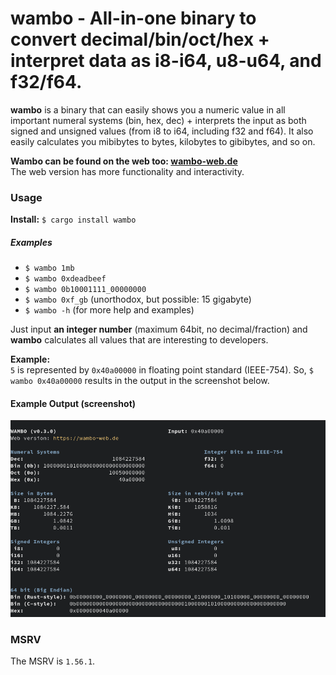 # wambo - All-in-one binary to convert decimal/bin/oct/hex + interpret data as i8-i64, u8-u64, and f32/f64.

**wambo** is a binary that can easily shows you a numeric value in all important
numeral systems (bin, hex, dec) + interprets the input as both signed
and unsigned values (from i8 to i64, including f32 and f64). It also
easily calculates you mibibytes to bytes, kilobytes to gibibytes, and so on.

**Wambo can be found on the web too: [wambo-web.de](https://wambo-web.de)** \
The web version has more functionality and interactivity.

### Usage
**Install:** `$ cargo install wambo`
##### Examples
- `$ wambo 1mb`
- `$ wambo 0xdeadbeef`
- `$ wambo 0b10001111_00000000`
- `$ wambo 0xf_gb` (unorthodox, but possible: 15 gigabyte)
- `$ wambo -h` (for more help and examples)

Just input **an integer number** (maximum 64bit, no decimal/fraction) and **wambo** calculates
all values that are interesting to developers.

**Example:** \
`5` is represented by `0x40a00000` in floating point standard (IEEE-754).
So, `$ wambo 0x40a00000` results in the output in the screenshot below.

#### Example Output (screenshot)
![Example output in terminal](screenshot.png "Colorful output in Terminal by Wambo")


### MSRV
The MSRV is `1.56.1`.
